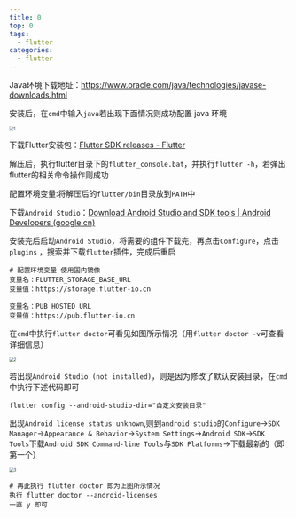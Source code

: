 ```yaml
---
title: 0
top: 0
tags:
  - flutter
categories:
  - flutter
---
```


Java环境下载地址：https://www.oracle.com/java/technologies/javase-downloads.html

安装后，在`cmd`中输入` java `若出现下面情况则成功配置 java 环境

<img src="https://img-blog.csdnimg.cn/a3c88103a27d4709bab62c41a1121630.png?x-oss-process=image/watermark,type_ZmFuZ3poZW5naGVpdGk,shadow_10,text_aHR0cHM6Ly9ibG9nLmNzZG4ubmV0L3J0eWhqaXV5MTU=,size_16,color_FFFFFF,t_70" alt="1" style="zoom:50%;" />

下载Flutter安装包：[Flutter SDK releases - Flutter](https://flutter.dev/docs/development/tools/sdk/releases#windows)

解压后，执行flutter目录下的`flutter_console.bat`，并执行`flutter -h`，若弹出flutter的相关命令操作则成功

配置环境变量:将解压后的`flutter/bin`目录放到`PATH`中

下载`Android Studio`：[Download Android Studio and SDK tools  | Android Developers (google.cn)](https://developer.android.google.cn/studio?hl=zh-cn)

安装完后启动`Android Studio`，将需要的组件下载完，再点击`Configure`，点击`plugins` ，搜索并下载`flutter`插件，完成后重启

```
# 配置环境变量 使用国内镜像
变量名：FLUTTER_STORAGE_BASE_URL
变量值：https://storage.flutter-io.cn

变量名：PUB_HOSTED_URL
变量值：https://pub.flutter-io.cn
```

在`cmd`中执行`flutter doctor`可看见如图所示情况（用`flutter doctor -v`可查看详细信息）

<img src="https://img-blog.csdnimg.cn/4d08ec97400043c3beb3eed82643e236.png?x-oss-process=image/watermark,type_ZmFuZ3poZW5naGVpdGk,shadow_10,text_aHR0cHM6Ly9ibG9nLmNzZG4ubmV0L3J0eWhqaXV5MTU=,size_16,color_FFFFFF,t_70" alt="2" style="zoom:50%;" />

若出现`Android Studio (not installed)`，则是因为修改了默认安装目录，在`cmd`中执行下述代码即可

```
flutter config --android-studio-dir="自定义安装目录"
```

出现`Android license status unknown`,则到`android studio`的`Configure`->`SDK Manager`->`Appearance & Behavior`->`System Settings`->`Android SDK`->`SDK Tools`下载`Android SDK Command-line Tools`与`SDK Platforms`->下载最新的（即第一个）

<img src="https://img-blog.csdnimg.cn/e6e37eb43ee74bfea13671d8026d8dc8.png" alt="3" style="zoom:50%;" />

```
# 再此执行 flutter doctor 即为上图所示情况
执行 flutter doctor --android-licenses 
一直 y 即可
```



